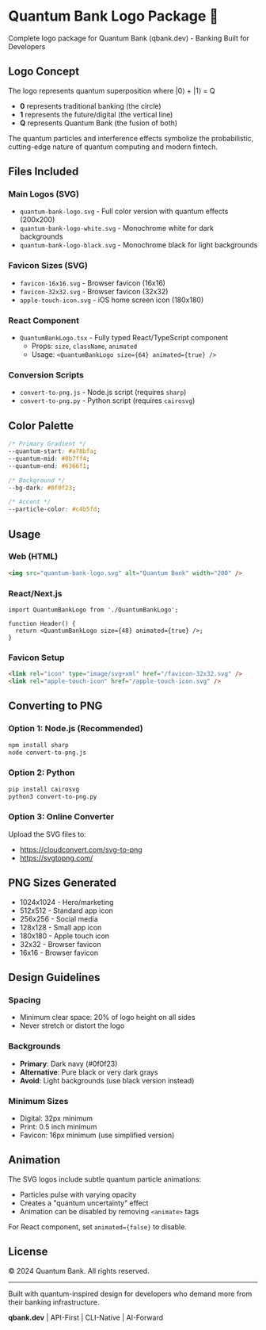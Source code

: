 # Quantum Bank Logo Package 🎨

Complete logo package for Quantum Bank (qbank.dev) - Banking Built for Developers

## Logo Concept

The logo represents quantum superposition where |0⟩ + |1⟩ = Q
- **0** represents traditional banking (the circle)
- **1** represents the future/digital (the vertical line)
- **Q** represents Quantum Bank (the fusion of both)

The quantum particles and interference effects symbolize the probabilistic, cutting-edge nature of quantum computing and modern fintech.

## Files Included

### Main Logos (SVG)
- `quantum-bank-logo.svg` - Full color version with quantum effects (200x200)
- `quantum-bank-logo-white.svg` - Monochrome white for dark backgrounds
- `quantum-bank-logo-black.svg` - Monochrome black for light backgrounds

### Favicon Sizes (SVG)
- `favicon-16x16.svg` - Browser favicon (16x16)
- `favicon-32x32.svg` - Browser favicon (32x32)
- `apple-touch-icon.svg` - iOS home screen icon (180x180)

### React Component
- `QuantumBankLogo.tsx` - Fully typed React/TypeScript component
  - Props: `size`, `className`, `animated`
  - Usage: `<QuantumBankLogo size={64} animated={true} />`

### Conversion Scripts
- `convert-to-png.js` - Node.js script (requires `sharp`)
- `convert-to-png.py` - Python script (requires `cairosvg`)

## Color Palette

```css
/* Primary Gradient */
--quantum-start: #a78bfa;
--quantum-mid: #8b7ff4;
--quantum-end: #6366f1;

/* Background */
--bg-dark: #0f0f23;

/* Accent */
--particle-color: #c4b5fd;
```

## Usage

### Web (HTML)
```html
<img src="quantum-bank-logo.svg" alt="Quantum Bank" width="200" />
```

### React/Next.js
```tsx
import QuantumBankLogo from './QuantumBankLogo';

function Header() {
  return <QuantumBankLogo size={48} animated={true} />;
}
```

### Favicon Setup
```html
<link rel="icon" type="image/svg+xml" href="/favicon-32x32.svg" />
<link rel="apple-touch-icon" href="/apple-touch-icon.svg" />
```

## Converting to PNG

### Option 1: Node.js (Recommended)
```bash
npm install sharp
node convert-to-png.js
```

### Option 2: Python
```bash
pip install cairosvg
python3 convert-to-png.py
```

### Option 3: Online Converter
Upload the SVG files to:
- https://cloudconvert.com/svg-to-png
- https://svgtopng.com/

## PNG Sizes Generated

- 1024x1024 - Hero/marketing
- 512x512 - Standard app icon
- 256x256 - Social media
- 128x128 - Small app icon
- 180x180 - Apple touch icon
- 32x32 - Browser favicon
- 16x16 - Browser favicon

## Design Guidelines

### Spacing
- Minimum clear space: 20% of logo height on all sides
- Never stretch or distort the logo

### Backgrounds
- **Primary**: Dark navy (#0f0f23)
- **Alternative**: Pure black or very dark grays
- **Avoid**: Light backgrounds (use black version instead)

### Minimum Sizes
- Digital: 32px minimum
- Print: 0.5 inch minimum
- Favicon: 16px minimum (use simplified version)

## Animation

The SVG logos include subtle quantum particle animations:
- Particles pulse with varying opacity
- Creates a "quantum uncertainty" effect
- Animation can be disabled by removing `<animate>` tags

For React component, set `animated={false}` to disable.

## License

© 2024 Quantum Bank. All rights reserved.

---

Built with quantum-inspired design for developers who demand more from their banking infrastructure.

**qbank.dev** | API-First | CLI-Native | AI-Forward
